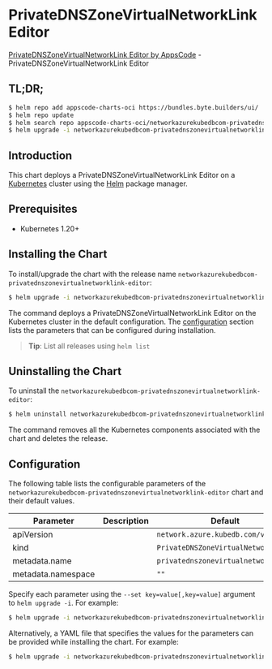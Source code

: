 # PrivateDNSZoneVirtualNetworkLink Editor

[PrivateDNSZoneVirtualNetworkLink Editor by AppsCode](https://appscode.com) - PrivateDNSZoneVirtualNetworkLink Editor

## TL;DR;

```bash
$ helm repo add appscode-charts-oci https://bundles.byte.builders/ui/
$ helm repo update
$ helm search repo appscode-charts-oci/networkazurekubedbcom-privatednszonevirtualnetworklink-editor --version=v0.5.0
$ helm upgrade -i networkazurekubedbcom-privatednszonevirtualnetworklink-editor appscode-charts-oci/networkazurekubedbcom-privatednszonevirtualnetworklink-editor -n default --create-namespace --version=v0.5.0
```

## Introduction

This chart deploys a PrivateDNSZoneVirtualNetworkLink Editor on a [Kubernetes](http://kubernetes.io) cluster using the [Helm](https://helm.sh) package manager.

## Prerequisites

- Kubernetes 1.20+

## Installing the Chart

To install/upgrade the chart with the release name `networkazurekubedbcom-privatednszonevirtualnetworklink-editor`:

```bash
$ helm upgrade -i networkazurekubedbcom-privatednszonevirtualnetworklink-editor appscode-charts-oci/networkazurekubedbcom-privatednszonevirtualnetworklink-editor -n default --create-namespace --version=v0.5.0
```

The command deploys a PrivateDNSZoneVirtualNetworkLink Editor on the Kubernetes cluster in the default configuration. The [configuration](#configuration) section lists the parameters that can be configured during installation.

> **Tip**: List all releases using `helm list`

## Uninstalling the Chart

To uninstall the `networkazurekubedbcom-privatednszonevirtualnetworklink-editor`:

```bash
$ helm uninstall networkazurekubedbcom-privatednszonevirtualnetworklink-editor -n default
```

The command removes all the Kubernetes components associated with the chart and deletes the release.

## Configuration

The following table lists the configurable parameters of the `networkazurekubedbcom-privatednszonevirtualnetworklink-editor` chart and their default values.

|     Parameter      | Description |                    Default                     |
|--------------------|-------------|------------------------------------------------|
| apiVersion         |             | <code>network.azure.kubedb.com/v1alpha1</code> |
| kind               |             | <code>PrivateDNSZoneVirtualNetworkLink</code>  |
| metadata.name      |             | <code>privatednszonevirtualnetworklink</code>  |
| metadata.namespace |             | <code>""</code>                                |


Specify each parameter using the `--set key=value[,key=value]` argument to `helm upgrade -i`. For example:

```bash
$ helm upgrade -i networkazurekubedbcom-privatednszonevirtualnetworklink-editor appscode-charts-oci/networkazurekubedbcom-privatednszonevirtualnetworklink-editor -n default --create-namespace --version=v0.5.0 --set apiVersion=network.azure.kubedb.com/v1alpha1
```

Alternatively, a YAML file that specifies the values for the parameters can be provided while
installing the chart. For example:

```bash
$ helm upgrade -i networkazurekubedbcom-privatednszonevirtualnetworklink-editor appscode-charts-oci/networkazurekubedbcom-privatednszonevirtualnetworklink-editor -n default --create-namespace --version=v0.5.0 --values values.yaml
```
